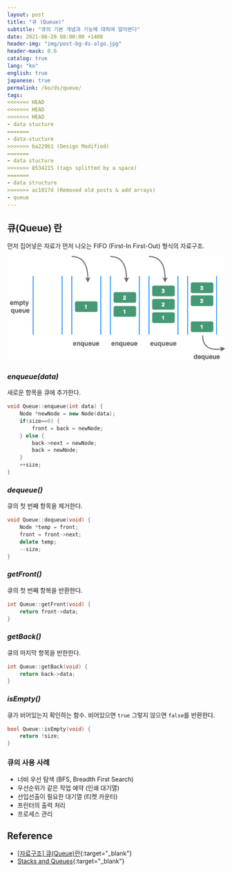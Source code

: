 ```yaml
---
layout: post
title: "큐 (Queue)"
subtitle: "큐의 기본 개념과 기능에 대하여 알아본다"
date: 2021-06-20 08:00:00 +1400
header-img: "img/post-bg-ds-algo.jpg"
header-mask: 0.6
catalog: true
lang: "ko"
english: true
japanese: true
permalink: /ko/ds/queue/
tags:
<<<<<<< HEAD
<<<<<<< HEAD
<<<<<<< HEAD
- data stucture
=======
- data-stucture
>>>>>>> ba229b1 (Design Modified)
=======
- data stucture
>>>>>>> 8534215 (tags splitted by a space)
=======
- data structure
>>>>>>> ac1017d (Removed old posts & add arrays)
- queue
---
```


## 큐(Queue) 란
먼저 집어넣은 자료가 먼저 나오는 FIFO (First-In First-Out) 형식의 자료구조.

![queue figure](/img/in-post/devouring/week3/queue1.png)

### _enqueue(data)_
새로운 항목을 큐에 추가한다.

```cpp
void Queue::enqueue(int data) {
    Node *newNode = new Node(data);
    if(size==0) {
        front = back = newNode;
    } else {
        back->next = newNode;
        back = newNode;
    }
    ++size;
}
```

### _dequeue()_
큐의 첫 번째 항목을 제거한다.

```cpp
void Queue::dequeue(void) {
    Node *temp = front;
    front = front->next;
    delete temp;
    --size;
}
```

### _getFront()_
큐의 첫 번째 항복을 반환한다.

```cpp
int Queue::getFront(void) {
    return front->data;
}
```

### _getBack()_
큐의 마지막 항목을 반한한다.

```cpp
int Queue::getBack(void) {
    return back->data;
}
```

### _isEmpty()_
큐가 비어있는지 확인하는 함수. 비어있으면 `true` 그렇지 않으면 `false`를 반환한다.
```cpp
bool Queue::isEmpty(void) {
    return !size;
}
```

### 큐의 사용 사례 
- 너비 우선 탐색 (BFS, Breadth First Search)
- 우선순위가 같은 작업 예약 (인쇄 대기열)
- 선입선출이 필요한 대기열 (티켓 카운터)
- 프린터의 출력 처리
- 프로세스 관리

<!-- ### 연습 문제  (Leetcode)
- [933. Number of Recent Calls](https://leetcode.com/problems/number-of-recent-calls/){:target="_blank"}
  
---

#### 933. Number of Recent Calls [🔗](https://leetcode.com/problems/number-of-recent-calls/){:target="_blank"} -->

## Reference
- [[자료구조] 큐(Queue)란](https://gmlwjd9405.github.io/2018/08/02/data-structure-queue.html){:target="_blank"}
- [Stacks and Queues](https://www.andrew.cmu.edu/course/15-121/lectures/Stacks%20and%20Queues/Stacks%20and%20Queues.html){:target="_blank"}

